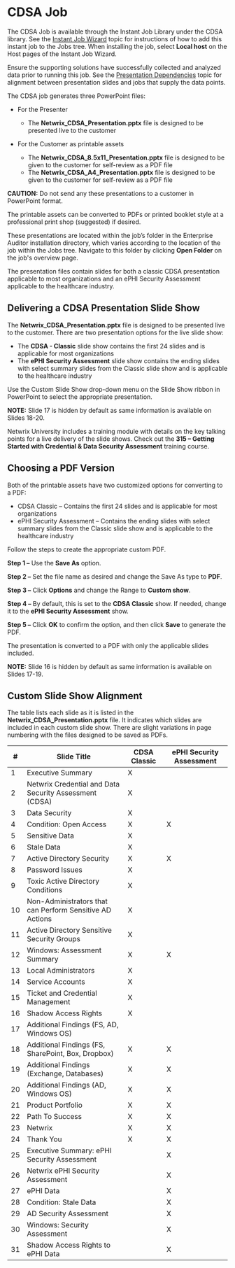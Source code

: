 # CDSA Job

The CDSA Job is available through the Instant Job Library under the CDSA library. See the
[Instant Job Wizard](/docs/accessanalyzer/11.6/enterpriseauditor/admin/jobs/instantjobs/overview.md)
topic for instructions of how to add this instant job to the Jobs tree. When installing the job,
select **Local host** on the Host pages of the Instant Job Wizard.

Ensure the supporting solutions have successfully collected and analyzed data prior to running this
job. See the
[Presentation Dependencies](/docs/accessanalyzer/11.6/enterpriseauditor/cdsa/presentation.md)
topic for alignment between presentation slides and jobs that supply the data points.

The CDSA job generates three PowerPoint files:

- For the Presenter

    - The **Netwrix_CDSA_Presentation.pptx** file is designed to be presented live to the customer

- For the Customer as printable assets

    - The **Netwrix_CDSA_8.5x11_Presentation.pptx** file is designed to be given to the customer for
      self-review as a PDF file
    - The **Netwrix_CDSA_A4_Presentation.pptx** file is designed to be given to the customer for
      self-review as a PDF file

**CAUTION:** Do not send any these presentations to a customer in PowerPoint format.

The printable assets can be converted to PDFs or printed booklet style at a professional print shop
(suggested) if desired.

These presentations are located within the job’s folder in the Enterprise Auditor installation
directory, which varies according to the location of the job within the Jobs tree. Navigate to this
folder by clicking **Open Folder** on the job's overview page.

The presentation files contain slides for both a classic CDSA presentation applicable to most
organizations and an ePHI Security Assessment applicable to the healthcare industry.

## Delivering a CDSA Presentation Slide Show

The **Netwrix_CDSA_Presentation.pptx** file is designed to be presented live to the customer. There
are two presentation options for the live slide show:

- The **CDSA - Classic** slide show contains the first 24 slides and is applicable for most
  organizations
- The **ePHI Security Assessment** slide show contains the ending slides with select summary slides
  from the Classic slide show and is applicable to the healthcare industry

Use the Custom Slide Show drop-down menu on the Slide Show ribbon in PowerPoint to select the
appropriate presentation.

**NOTE:** Slide 17 is hidden by default as same information is available on Slides 18-20.

Netwrix University includes a training module with details on the key talking points for a live
delivery of the slide shows. Check out the **315 – Getting Started with Credential & Data Security
Assessment** training course.

## Choosing a PDF Version

Both of the printable assets have two customized options for converting to a PDF:

- CDSA Classic – Contains the first 24 slides and is applicable for most organizations
- ePHI Security Assessment – Contains the ending slides with select summary slides from the Classic
  slide show and is applicable to the healthcare industry

Follow the steps to create the appropriate custom PDF.

**Step 1 –** Use the **Save As** option.

**Step 2 –** Set the file name as desired and change the Save As type to **PDF**.

**Step 3 –** Click **Options** and change the Range to **Custom show**.

**Step 4 –** By default, this is set to the **CDSA Classic** show. If needed, change it to the
**ePHI Security Assessment** show.

**Step 5 –** Click **OK** to confirm the option, and then click **Save** to generate the PDF.

The presentation is converted to a PDF with only the applicable slides included.

**NOTE:** Slide 16 is hidden by default as same information is available on Slides 17-19.

## Custom Slide Show Alignment

The table lists each slide as it is listed in the **Netwrix_CDSA_Presentation.pptx** file. It
indicates which slides are included in each custom slide show. There are slight variations in page
numbering with the files designed to be saved as PDFs.

| #   | Slide Title                                              | CDSA Classic | ePHI Security Assessment |
| --- | -------------------------------------------------------- | ------------ | ------------------------ |
| 1   | Executive Summary                                        | X            |                          |
| 2   | Netwrix Credential and Data Security Assessment (CDSA)   | X            |                          |
| 3   | Data Security                                            | X            |                          |
| 4   | Condition: Open Access                                   | X            | X                        |
| 5   | Sensitive Data                                           | X            |                          |
| 6   | Stale Data                                               | X            |                          |
| 7   | Active Directory Security                                | X            | X                        |
| 8   | Password Issues                                          | X            |                          |
| 9   | Toxic Active Directory Conditions                        | X            |                          |
| 10  | Non-Administrators that can Perform Sensitive AD Actions | X            |                          |
| 11  | Active Directory Sensitive Security Groups               | X            |                          |
| 12  | Windows: Assessment Summary                              | X            | X                        |
| 13  | Local Administrators                                     | X            |                          |
| 14  | Service Accounts                                         | X            |                          |
| 15  | Ticket and Credential Management                         | X            |                          |
| 16  | Shadow Access Rights                                     | X            |                          |
| 17  | Additional Findings (FS, AD, Windows OS)                 |              |                          |
| 18  | Additional Findings (FS, SharePoint, Box, Dropbox)       | X            | X                        |
| 19  | Additional Findings (Exchange, Databases)                | X            | X                        |
| 20  | Additional Findings (AD, Windows OS)                     | X            | X                        |
| 21  | Product Portfolio                                        | X            | X                        |
| 22  | Path To Success                                          | X            | X                        |
| 23  | Netwrix                                                  | X            | X                        |
| 24  | Thank You                                                | X            | X                        |
| 25  | Executive Summary: ePHI Security Assessment              |              | X                        |
| 26  | Netwrix ePHI Security Assessment                         |              | X                        |
| 27  | ePHI Data                                                |              | X                        |
| 28  | Condition: Stale Data                                    |              | X                        |
| 29  | AD Security Assessment                                   |              | X                        |
| 30  | Windows: Security Assessment                             |              | X                        |
| 31  | Shadow Access Rights to ePHI Data                        |              | X                        |

